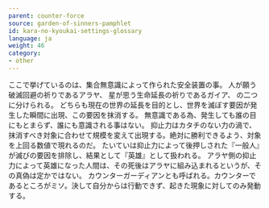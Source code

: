 ```yaml
---
parent: counter-force
source: garden-of-sinners-pamphlet
id: kara-no-kyoukai-settings-glossary
language: ja
weight: 46
category:
- other
---
```


ここで挙げているのは、集合無意識によって作られた安全装置の事。
人が願う破滅回避の祈りであるアラヤ、
星が思う生命延長の祈りであるガイア、
の二つに分けられる。
どちらも現在の世界の延長を目的とし、世界を滅ぼす要因が発生した瞬間に出現、この要因を抹消する。
無意識である為、発生しても誰の目にもとまらず、誰にも意識される事はない。
抑止力はカタチのない力の渦で、抹消すべき対象に合わせて規模を変えて出現する。絶対に勝利できるよう、対象を上回る数値で現れるのだ。
たいていは抑止力によって後押しされた『一般人』が滅びの要因を排除し、結果として『英雄』として扱われる。
アラヤ側の抑止力によって英雄になった人間は、その死後はアラヤに組み込まれるというが、その真偽は定かではない。
カウンターガーディアンとも呼ばれる。カウンターであるところがミソ。決して自分からは行動できず、起きた現象に対してのみ発動する。
